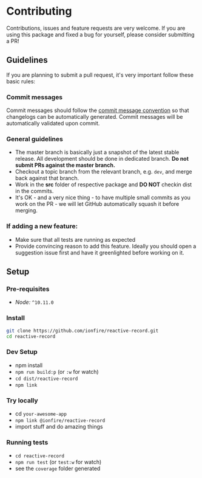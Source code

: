 # Contributing

Contributions, issues and feature requests are very welcome. If you are using this package and fixed a bug for yourself, please consider submitting a PR!

## Guidelines

If you are planning to submit a pull request, it's very important follow these basic rules:

### Commit messages

Commit messages should follow the [commit message convention](https://conventionalcommits.org/) so that changelogs can be automatically generated. Commit messages will be automatically validated upon commit.

### General guidelines

- The master branch is basically just a snapshot of the latest stable release. All development should be done in dedicated branch. **Do not submit PRs against the master branch.**
- Checkout a topic branch from the relevant branch, e.g. `dev`, and merge back against that branch.
- Work in the **src** folder of respective package and **DO NOT** checkin dist in the commits.
- It's OK - and a very nice thing - to have multiple small commits as you work on the PR - we will let GitHub automatically squash it before merging.

### If adding a new feature:

- Make sure that all tests are running as expected
- Provide convincing reason to add this feature. Ideally you should open a suggestion issue first and have it greenlighted before working on it.

## Setup

### Pre-requisites

- *Node:* `^10.11.0`

### Install

```bash
git clone https://github.com/ionfire/reactive-record.git
cd reactive-record
```

### Dev Setup

- npm install
- `npm run build:p` (or `:w` for watch)
- `cd dist/reactive-record`
- `npm link`
  
### Try locally

- cd `your-awesome-app`
- `npm link @ionfire/reactive-record`
- import stuff and do amazing things

### Running tests

- `cd reactive-record`
- `npm run test` (or `test:w` for watch)
- see the `coverage` folder generated